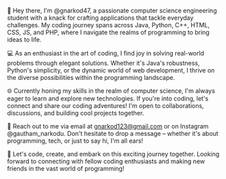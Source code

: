 👋 Hey there, I'm @gnarkod47, a passionate computer science engineering student with a knack for crafting applications that tackle everyday challenges. My coding journey spans across Java, Python, C++, HTML, CSS, JS, and PHP, where I navigate the realms of programming to bring ideas to life.

💻 As an enthusiast in the art of coding, I find joy in solving real-world problems through elegant solutions. Whether it's Java's robustness, Python's simplicity, or the dynamic world of web development, I thrive on the diverse possibilities within the programming landscape.

🌐 Currently honing my skills in the realm of computer science, I'm always eager to learn and explore new technologies. If you're into coding, let's connect and share our coding adventures! I'm open to collaborations, discussions, and building cool projects together.

📧 Reach out to me via email at gnarkod123@gmail.com or on Instagram @gautham_narkodu. Don't hesitate to drop a message – whether it's about programming, tech, or just to say hi, I'm all ears!

🚀 Let's code, create, and embark on this exciting journey together. Looking forward to connecting with fellow coding enthusiasts and making new friends in the vast world of programming!
<!---
gnarkod47/gnarkod47 is a ✨ special ✨ repository because its `README.md` (this file) appears on your GitHub profile.
You can click the Preview link to take a look at your changes.
--->
